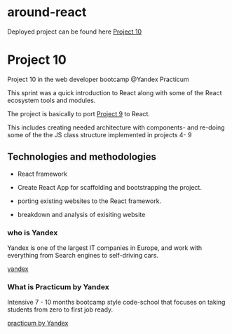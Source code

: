 # around-react

Deployed project can be found here [Project 10](https://datvidc.github.io/around-react/)

# Project 10
Project 10 in the web developer bootcamp @Yandex Practicum

This sprint was a quick introduction to React along with some of the React ecosystem tools and modules.

The project is basically to port [Project 9](https://github.com/datvidc/web_project_4) to React.

This includes creating needed architecture with components- and re-doing some of the the JS class structure implemented in projects 4- 9

## Technologies and methodologies
- React framework
- Create React App for scaffolding and bootstrapping the project.

- porting existing websites to the React framework.
- breakdown and analysis of exisiting website

### who is Yandex
Yandex is one of the largest IT companies in Europe, and work with everything from Search engines to self-driving cars.

[yandex](https;//www.yandex.com)

### What is Practicum by Yandex
Intensive 7 - 10 months bootcamp style code-school that focuses on taking students from zero to first job ready.

[practicum by Yandex](https://practicum.yandex.com/)

